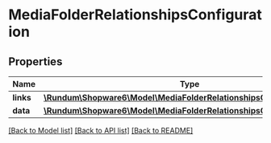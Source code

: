 # MediaFolderRelationshipsConfiguration

## Properties
Name | Type | Description | Notes
------------ | ------------- | ------------- | -------------
**links** | [**\Rundum\Shopware6\Model\MediaFolderRelationshipsConfigurationLinks**](MediaFolderRelationshipsConfigurationLinks.md) |  | [optional] 
**data** | [**\Rundum\Shopware6\Model\MediaFolderRelationshipsConfigurationData**](MediaFolderRelationshipsConfigurationData.md) |  | [optional] 

[[Back to Model list]](../../README.md#documentation-for-models) [[Back to API list]](../../README.md#documentation-for-api-endpoints) [[Back to README]](../../README.md)

